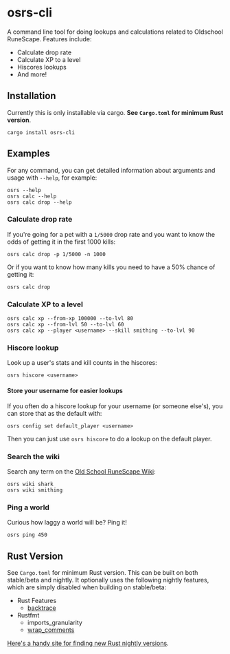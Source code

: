# osrs-cli

A command line tool for doing lookups and calculations related to Oldschool RuneScape. Features include:

- Calculate drop rate
- Calculate XP to a level
- Hiscores lookups
- And more!

## Installation

Currently this is only installable via cargo. **See `Cargo.toml` for minimum Rust version**.

```
cargo install osrs-cli
```

## Examples

For any command, you can get detailed information about arguments and usage with `--help`, for example:

```
osrs --help
osrs calc --help
osrs calc drop --help
```

### Calculate drop rate

If you're going for a pet with a `1/5000` drop rate and you want to know the odds of getting it in the first 1000 kills:

```
osrs calc drop -p 1/5000 -n 1000
```

Or if you want to know how many kills you need to have a 50% chance of getting it:

```
osrs calc drop
```

### Calculate XP to a level

```
osrs calc xp --from-xp 100000 --to-lvl 80
osrs calc xp --from-lvl 50 --to-lvl 60
osrs calc xp --player <username> --skill smithing --to-lvl 90
```

### Hiscore lookup

Look up a user's stats and kill counts in the hiscores:

```
osrs hiscore <username>
```

#### Store your username for easier lookups

If you often do a hiscore lookup for your username (or someone else's), you can store that as the default with:

```
osrs config set default_player <username>
```

Then you can just use `osrs hiscore` to do a lookup on the default player.

### Search the wiki

Search any term on the [Old School RuneScape Wiki](https://oldschool.runescape.wiki/):

```
osrs wiki shark
osrs wiki smithing
```

### Ping a world

Curious how laggy a world will be? Ping it!

```
osrs ping 450
```

## Rust Version

See `Cargo.toml` for minimum Rust version. This can be built on both stable/beta and nightly. It optionally uses the following nightly features, which are simply disabled when building on stable/beta:

- Rust Features
  - [backtrace](https://github.com/rust-lang/rust/issues/53487)
- Rustfmt
  - imports_granularity
  - [wrap_comments](https://github.com/rust-lang/rustfmt/issues/3347)

[Here's a handy site for finding new Rust nightly versions](https://rust-lang.github.io/rustup-components-history/).
